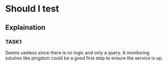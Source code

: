 # Should I test

## Explaination

### TASK1

Seems useless since there is no logic and only a query.
A monitoring solution like pingdom could be a good first step to ensure the service is up.
